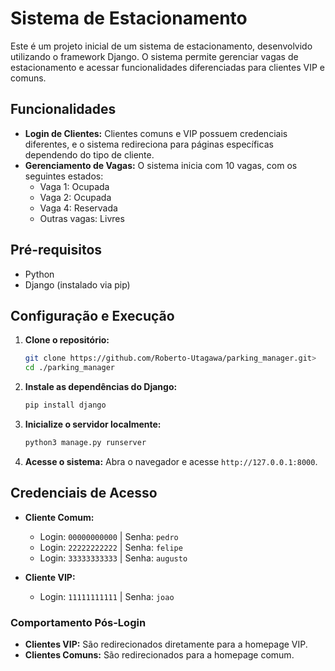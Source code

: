 # Sistema de Estacionamento

Este é um projeto inicial de um sistema de estacionamento, desenvolvido utilizando o framework Django. O sistema permite gerenciar vagas de estacionamento e acessar funcionalidades diferenciadas para clientes VIP e comuns.

## Funcionalidades
- **Login de Clientes:** Clientes comuns e VIP possuem credenciais diferentes, e o sistema redireciona para páginas específicas dependendo do tipo de cliente.
- **Gerenciamento de Vagas:** O sistema inicia com 10 vagas, com os seguintes estados:
  - Vaga 1: Ocupada
  - Vaga 2: Ocupada
  - Vaga 4: Reservada
  - Outras vagas: Livres

## Pré-requisitos
- Python
- Django (instalado via pip)

## Configuração e Execução
1. **Clone o repositório:**
   ```bash
   git clone https://github.com/Roberto-Utagawa/parking_manager.git>
   cd ./parking_manager
   ```

2. **Instale as dependências do Django:**
   ```bash
   pip install django
   ```

3. **Inicialize o servidor localmente:**
   ```bash
   python3 manage.py runserver
   ```

4. **Acesse o sistema:**
   Abra o navegador e acesse `http://127.0.0.1:8000`.

## Credenciais de Acesso
- **Cliente Comum:**
  - Login: `00000000000` | Senha: `pedro`
  - Login: `22222222222` | Senha: `felipe`
  - Login: `33333333333` | Senha: `augusto`

- **Cliente VIP:**
  - Login: `11111111111` | Senha: `joao`

### Comportamento Pós-Login
- **Clientes VIP:** São redirecionados diretamente para a homepage VIP.
- **Clientes Comuns:** São redirecionados para a homepage comum.



